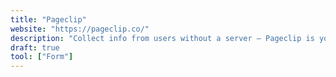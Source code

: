 ```yaml
---
title: "Pageclip"
website: "https://pageclip.co/"
description: "Collect info from users without a server — Pageclip is your server. Lead capture forms, surveys, newsletter forms, contact forms"
draft: true
tool: ["Form"]
---
```

